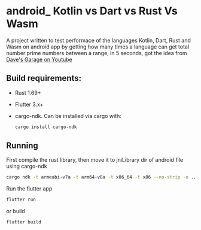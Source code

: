 # android_ Kotlin vs Dart vs Rust Vs Wasm

A project written to test performace of the languages Kotlin, Dart, Rust and Wasm on android app by getting how many times a language can get total number prime numbers between a range, in 5 seconds, got the idea from [Dave's Garage on Youtube](https://www.youtube.com/watch?v=D3h62rgewZM)



## Build requirements:

- Rust 1.69+
- Flutter 3.x+

- cargo-ndk. Can be installed via cargo with:

  ```sh
  cargo install cargo-ndk
  ```

  

## Running

First compile the rust library, then move it to jniLibrary dir of android file using cargo-ndk

```sh
cargo ndk -t armeabi-v7a -t arm64-v8a -t x86_64 -t x86 --no-strip -o ./android/app/src/main/jniLibs build --release
```

Run the flutter app

```sh
flutter run
```

or build

```sh
flutter build
```


